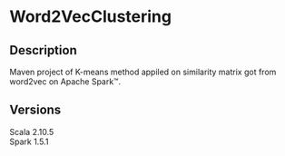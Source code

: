 # Word2VecClustering
## Description
Maven project of K-means method appiled on similarity matrix got from word2vec on Apache Spark™.

## Versions
Scala 2.10.5  
Spark 1.5.1
